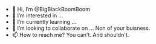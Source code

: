 - 👋 Hi, I’m @BigBlackBoomBoom
- 👀 I’m interested in ...
- 🌱 I’m currently learning ...
- 💞️ I’m looking to collaborate on ... Non of your buisness.
- 📫 How to reach me? You can't. And shouldn't.

<!---
BigBlackBoomBoom/BigBlackBoomBoom is a ✨ special ✨ repository because its `README.md` (this file) appears on your GitHub profile.
You can click the Preview link to take a look at your changes.
--->
